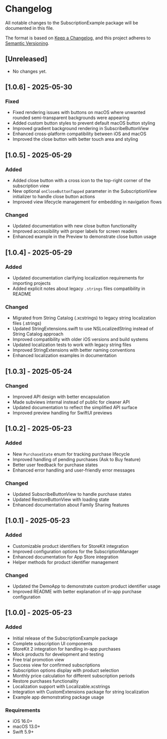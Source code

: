 # Changelog

All notable changes to the SubscriptionExample package will be documented in this file.

The format is based on [Keep a Changelog](https://keepachangelog.com/en/1.0.0/),
and this project adheres to [Semantic Versioning](https://semver.org/spec/v2.0.0.html).

## [Unreleased]
- No changes yet.

## [1.0.6] - 2025-05-30

### Fixed
- Fixed rendering issues with buttons on macOS where unwanted rounded semi-transparent backgrounds were appearing
- Added custom button styles to prevent default macOS button styling
- Improved gradient background rendering in SubscribeButtonView
- Enhanced cross-platform compatibility between iOS and macOS
- Improved the close button with better touch area and styling

## [1.0.5] - 2025-05-29

### Added
- Added close button with a cross icon to the top-right corner of the subscription view
- New optional `onCloseButtonTapped` parameter in the SubscriptionView initializer to handle close button actions
- Improved view lifecycle management for embedding in navigation flows

### Changed
- Updated documentation with new close button functionality
- Improved accessibility with proper labels for screen readers
- Enhanced example in the Preview to demonstrate close button usage

## [1.0.4] - 2025-05-29

### Added
- Updated documentation clarifying localization requirements for importing projects
- Added explicit notes about legacy `.strings` files compatibility in README

### Changed
- Migrated from String Catalog (.xcstrings) to legacy string localization files (.strings)
- Updated StringExtensions.swift to use NSLocalizedString instead of String Catalog approach
- Improved compatibility with older iOS versions and build systems
- Updated localization tests to work with legacy string files
- Improved StringExtensions with better naming conventions
- Enhanced localization examples in documentation

## [1.0.3] - 2025-05-24

### Changed
- Improved API design with better encapsulation
- Made subviews internal instead of public for cleaner API
- Updated documentation to reflect the simplified API surface
- Improved preview handling for SwiftUI previews

## [1.0.2] - 2025-05-23

### Added
- New `PurchaseState` enum for tracking purchase lifecycle
- Improved handling of pending purchases (Ask to Buy feature)
- Better user feedback for purchase states
- Enhanced error handling and user-friendly error messages

### Changed
- Updated SubscribeButtonView to handle purchase states
- Updated RestoreButtonView with loading state
- Enhanced documentation about Family Sharing features

## [1.0.1] - 2025-05-23

### Added
- Customizable product identifiers for StoreKit integration
- Improved configuration options for the SubscriptionManager
- Enhanced documentation for App Store integration
- Helper methods for product identifier management

### Changed
- Updated the DemoApp to demonstrate custom product identifier usage
- Improved README with better explanation of in-app purchase configuration

## [1.0.0] - 2025-05-23

### Added
- Initial release of the SubscriptionExample package
- Complete subscription UI components
- StoreKit 2 integration for handling in-app purchases
- Mock products for development and testing
- Free trial promotion view
- Success view for confirmed subscriptions
- Subscription options display with product selection
- Monthly price calculation for different subscription periods
- Restore purchases functionality
- Localization support with Localizable.xcstrings
- Integration with CustomExtensions package for string localization
- Example app demonstrating package usage

### Requirements
- iOS 16.0+
- macOS 13.0+
- Swift 5.9+
